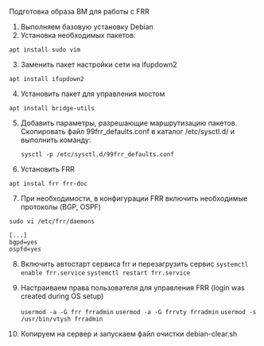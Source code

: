 Подготовка образа ВМ для работы с FRR

1. Выполняем базовую установку Debian
2. Установка необходимых пакетов:
  
  `apt install sudo vim`
  
3. Заменить пакет настройки сети на ifupdown2
  
  `apt install ifupdown2`

4. Установить пакет для управления мостом
  
  `apt install bridge-utils`
  
5. Добавить параметры, разрешающие маршрутизацию пакетов. Скопировать файл 99frr_defaults.conf в каталог /etc/sysctl.d/ и выполнить команду:
   
   `sysctl -p /etc/sysctl.d/99frr_defaults.conf`

6. Установить FRR
  
  `apt instal frr frr-doc`
  
7.  При необходимости, в конфигурации FRR включить необходимые протоколы (BGP, OSPF)
  
  `sudo vi /etc/frr/daemons`
  ```
  [...]
  bgpd=yes
  ospfd=yes
  ```

8. Включить автостарт сервиса frr и перезагрузить сервис
   `systemctl enable frr.service`
   `systemctl restart frr.service`

9. Настраиваем права пользователя для управления FRR (login <frradmin> was created during OS setup)

   `usermod -a -G frr frradmin`
   `usermod -a -G frrvty frradmin`
   `usermod -s /usr/bin/vtysh frradmin`

10. Копируем на сервер и запускаем файл очистки debian-clear.sh
